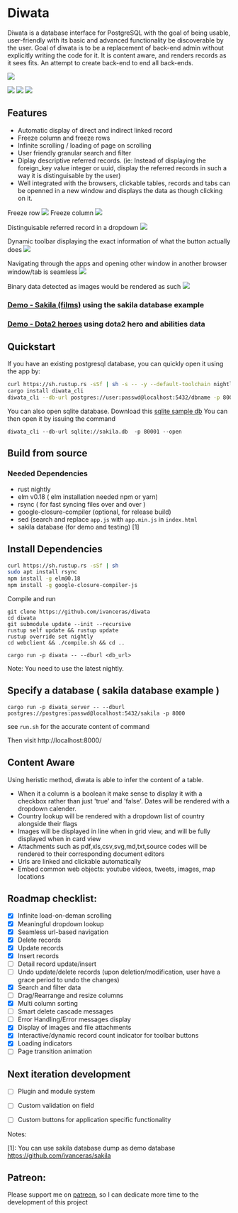 # Diwata 
Diwata is a database interface for PostgreSQL with the goal of being usable, user-friendly with its basic and advanced functionality be discoverable by the user.
Goal of diwata is to be a replacement of back-end admin without explicitly writing the code for it.
It is content aware, and renders records as it sees fits.
An attempt to create back-end to end all back-ends.

[![](https://travis-ci.org/ivanceras/diwata.svg?branch=master)](https://travis-ci.org/ivanceras/diwata)


![](https://raw.githubusercontent.com/ivanceras/diwata/master/diwata1.png)
![](https://github.com/ivanceras/ivanceras.github.io/blob/master/diwata/diwata3.png)
![](https://github.com/ivanceras/ivanceras.github.io/blob/master/diwata/diwata4.png)


## Features
- Automatic display of direct and indirect linked record
- Freeze column and freeze rows
- Infinite scrolling / loading of page on scrolling
- User friendly granular search and filter
- Diplay descriptive referred records. (ie: Instead of displaying the foreign_key value integer or uuid, display the referred records in such a way it is distinguisable by the user)
- Well integrated with the browsers, clickable tables, records and tabs can be openned in a new window and displays the data as though clicking on it.

Freeze row
![](https://raw.githubusercontent.com/ivanceras/ivanceras.github.io/master/diwata/diwata-freeze-row.gif)
Freeze column
![](https://raw.githubusercontent.com/ivanceras/ivanceras.github.io/master/diwata/diwata-freeze-column.gif)

Distinguisable referred record in a dropdown
![](https://raw.githubusercontent.com/ivanceras/ivanceras.github.io/master/diwata/meaningful-dropdown.gif)

Dynamic toolbar displaying the exact information of what the button actually does
![](https://raw.githubusercontent.com/ivanceras/ivanceras.github.io/master/diwata/dynamic-toolbar.gif)

Navigating through the apps and opening other window in another browser window/tab is seamless
![](https://raw.githubusercontent.com/ivanceras/ivanceras.github.io/master/diwata/seamless-url-navigation.gif)

Binary data detected as images would be rendered as such
![](https://raw.githubusercontent.com/ivanceras/ivanceras.github.io/master/diwata/image-render.gif)


### [Demo - Sakila (films)](http://web01.jcesar.clh.no:8000/#/window/public.film) using the sakila database example
### [Demo - Dota2 heroes](http://web01.jcesar.clh.no:8222/#/window/public.hero) using dota2 hero and abilities data


## Quickstart
If you have an existing postgresql database, you can quickly open it using the app by:
```sh
curl https://sh.rustup.rs -sSf | sh -s -- -y --default-toolchain nightly
cargo install diwata_cli
diwata_cli --db-url postgres://user:passwd@localhost:5432/dbname -p 8000 --open
```
You can also open sqlite database.
Download this [sqlite sample db](https://github.com/ivanceras/sakila/raw/master/sqlite-sakila-db/sakila.db)
You can then open it by issuing the command
```
diwata_cli --db-url sqlite://sakila.db  -p 80001 --open
```

## Build from source

### Needed Dependencies
- rust nightly
- elm v0.18 ( elm installation needed npm or yarn)
- rsync  ( for fast syncing files over and over )
- google-closure-compiler (optional, for release build)
- sed (search and replace `app.js` with `app.min.js` in `index.html`
- sakila database (for demo and testing) [1]

## Install Dependencies 
```sh
curl https://sh.rustup.rs -sSf | sh
sudo apt install rsync
npm install -g elm@0.18
npm install -g google-closure-compiler-js

```


Compile and run 
```
git clone https://github.com/ivanceras/diwata
cd diwata
git submodule update --init --recursive
rustup self update && rustup update
rustup override set nightly
cd webclient && ./compile.sh && cd ..

cargo run -p diwata -- --dburl <db_url>

```
Note: You need to use the latest nightly. 

## Specify a database ( sakila database example )

```
cargo run -p diwata_server -- --dburl postgres://postgres:passwd@localhost:5432/sakila -p 8000
```
see `run.sh` for the accurate content of command

Then visit http://localhost:8000/

## Content Aware
Using heristic method, diwata is able to infer the content of a table.
- When it a column is a boolean it make sense to display it with a checkbox rather than just 'true' and 'false'.
    Dates will be rendered with a dropdown calender.
- Country lookup will be rendered with a dropdown list of country alongside their flags 
- Images will be displayed in line when in grid view, and will be fully displayed when in card view
- Attachments such as pdf,xls,csv,svg,md,txt,source codes will be rendered to their corresponding document editors
- Urls are linked and clickable automatically
- Embed common web objects: youtube videos, tweets, images, map locations

## Roadmap checklist:
- [X] Infinite load-on-deman scrolling
- [X] Meaningful dropdown lookup
- [X] Seamless url-based navigation
- [X] Delete records
- [X] Update records
- [X] Insert records
- [ ] Detail record update/insert
- [ ] Undo update/delete records (upon deletion/modification, user have a grace period to undo the changes)
- [X] Search and filter data
- [ ] Drag/Rearrange and resize columns
- [X] Multi column sorting
- [ ] Smart delete cascade messages
- [ ] Error Handling/Error messages display
- [X] Display of images and file attachments
- [X] Interactive/dynamic record count indicator for toolbar buttons
- [X] Loading indicators
- [ ] Page transition animation

## Next iteration development
- [ ] Plugin and module system
- [ ] Custom validation on field
- [ ] Custom buttons for application specific functionality


Notes:

[1]: You can use sakila database dump as demo database https://github.com/ivanceras/sakila

## Patreon:
Please support me on [patreon](https://www.patreon.com/ivanceras), so I can dedicate more time to the development of this project

